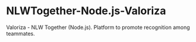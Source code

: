 # NLWTogether-Node.js-Valoriza
Valoriza - NLW Together (Node.js). Platform to promote recognition among teammates.
